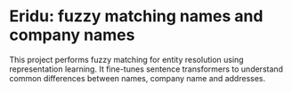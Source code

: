# Eridu: fuzzy matching names and company names

This project performs fuzzy matching for entity resolution using representation learning. It fine-tunes sentence transformers to understand common differences between names, company name and addresses.


